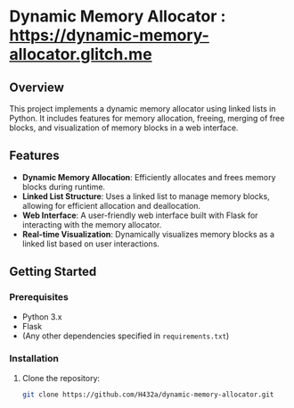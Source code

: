 # Dynamic Memory Allocator : https://dynamic-memory-allocator.glitch.me

## Overview
This project implements a dynamic memory allocator using linked lists in Python. It includes features for memory allocation, freeing, merging of free blocks, and visualization of memory blocks in a web interface.

## Features
- **Dynamic Memory Allocation**: Efficiently allocates and frees memory blocks during runtime.
- **Linked List Structure**: Uses a linked list to manage memory blocks, allowing for efficient allocation and deallocation.
- **Web Interface**: A user-friendly web interface built with Flask for interacting with the memory allocator.
- **Real-time Visualization**: Dynamically visualizes memory blocks as a linked list based on user interactions.

## Getting Started

### Prerequisites
- Python 3.x
- Flask
- (Any other dependencies specified in `requirements.txt`)

### Installation
1. Clone the repository:
   ```bash
   git clone https://github.com/H432a/dynamic-memory-allocator.git
